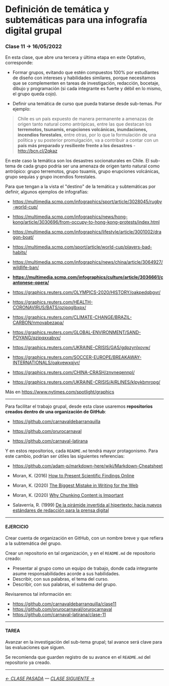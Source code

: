 # Definición de temática y subtemáticas para una infografía digital grupal

###  Clase 11 → 16/05/2022

En esta clase, que abre una tercera y última etapa en este Optativo, corresponde:

- Formar grupos, evitando que estén compuestos 100% por estudiantes de diseño con intereses y habilidades similares, porque necesitamos que se complementen en tareas de investigación, redacción, bocetaje, dibujo y programación (si cada integrante es fuerte y débil en lo mismo, el grupo queda cojo).

- Definir una temática de curso que pueda tratarse desde sub-temas. Por ejemplo:

> Chile es un país expuesto de manera permanente a amenazas de origen tanto natural como antrópicas, entre las que destacan los **terremotos, tsunamis, erupciones volcánicas, inundaciones, incendios forestales**, entre otras, por lo que la formulación de una política y su posterior promulgación, va a contribuir a contar con un **país más preparado y resiliente frente a los desastres** - http://bcn.cl/2qkaz

En este caso la temática son los desastres socionaturales en Chile. El sub-tema de cada grupo podría ser una amenaza de origen tanto natural como antrópico: grupo terremotos, grupo tsuamis, grupo erupciones volcánicas, grupo sequías y grupo incendios forestales.

Para que tengan a la vista el "destino" de la temática y subtemáticas por definir, algunos ejemplos de infografías:

- https://multimedia.scmp.com/infographics/sport/article/3028045/rugby-world-cup/

- https://multimedia.scmp.com/infographics/news/hong-kong/article/3030696/from-occupy-to-hong-kong-protests/index.html

- https://multimedia.scmp.com/infographics/lifestyle/article/3001002/dragon-boat/

- https://multimedia.scmp.com/sport/article/world-cup/players-bad-habits/

- https://multimedia.scmp.com/infographics/news/china/article/3064927/wildlife-ban/

- **https://multimedia.scmp.com/infographics/culture/article/3036661/cantonese-opera/**

- https://graphics.reuters.com/OLYMPICS-2020/HISTORY/oakpedqbgvr/

- https://graphics.reuters.com/HEALTH-CORONAVIRUS/BATS/qzjpqglbxpx/

- https://graphics.reuters.com/CLIMATE-CHANGE/BRAZIL-CARBON/nmovabezapa/

- https://graphics.reuters.com/GLOBAL-ENVIRONMENT/SAND-POYANG/qzjpqxxabvx/

- https://graphics.reuters.com/UKRAINE-CRISIS/GAS/gdpzynlxovw/

- https://graphics.reuters.com/SOCCER-EUROPE/BREAKAWAY-INTERNATIONALS/oakvewxqjvr/

- https://graphics.reuters.com/CHINA-CRASH/znvneqennpl/

- https://graphics.reuters.com/UKRAINE-CRISIS/AIRLINES/klpykbmropg/

Más en https://www.nytimes.com/spotlight/graphics 

- - - - - - - - -

Para facilitar el trabajo grupal, desde esta clase usaremos **repositorios creados dentro de una organización de GitHub**:

- https://github.com/carnavaldebarranquilla

- https://github.com/orurocarnaval

- https://github.com/carnaval-latirana


Y en estos repositorios, cada `README.md` tendrá mayor protagonismo. Para este cambio, podrían ser útiles las siguientes referencias:

- https://github.com/adam-p/markdown-here/wiki/Markdown-Cheatsheet

- Moran, K. (2016) [How to Present Scientific Findings Online](https://www.nngroup.com/articles/scientific-findings-online/)

- Moran, K. (2020) [The Biggest Mistake in Writing for the Web](https://www.nngroup.com/videos/biggest-mistake-writing-web/)

- Moran, K. (2020) [Why Chunking Content is Important](https://www.nngroup.com/videos/chunking/)

- Salaverría, R. (1999) [De la pirámide invertida al hipertexto: hacia nuevos estándares de redacción para la prensa digital](https://dadun.unav.edu/bitstream/10171/5186/4/de_la_piramide_invertida_al_hipertexto.pdf)

- - - - - - - -

#### EJERCICIO

Crear cuenta de organización en GitHub, con un nombre breve y que refiera a la subtemática del grupo. 

Crear un repositorio en tal organización, y en el `README.md` de repositorio creado: 

- Presentar al grupo como un equipo de trabajo, donde cada integrante asume responsabilidades acorde a sus habilidades.
- Describir, con sus palabras, el tema del curso.
- Describir, con sus palabras, el subtema del grupo. 

Revisaremos tal información en: 

- https://github.com/carnavaldebarranquilla/clase11
- https://github.com/orurocarnaval/orurocarnaval
- https://github.com/carnaval-latirana/clase-11


- - - - - - - -

#### TAREA

Avanzar en la investigación del sub-tema grupal; tal avance será clave para las evaluaciones que siguen.

Se recomienda que guarden registro de su avance en el `README.md` del repositorio ya creado.

- - - - - - - - 

###### [← CLASE PASADA](https://github.com/profesorfaco/dno075-2022-1/tree/main/clase-10) — [CLASE SIGUIENTE →](https://github.com/profesorfaco/dno075-2022-1/tree/main/clase-12) 
